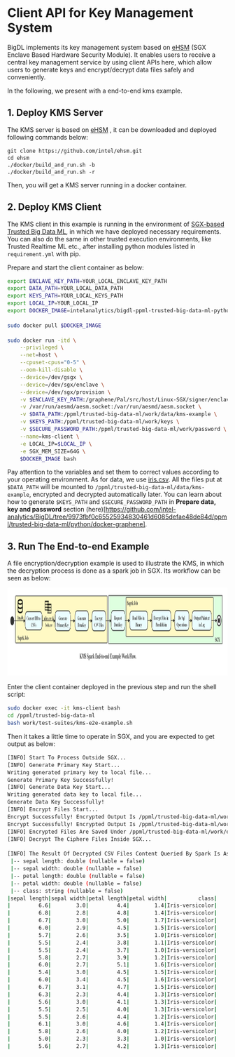 # Client API for Key Management System

BigDL implements its key management system based on [eHSM](https://github.com/intel/ehsm/) (SGX Enclave Based Hardware Security Module). It enables users to receive a central key management service by using client APIs here, which allow users to generate keys and encrypt/decrypt data files safely and conveniently.

In the following, we present with a end-to-end  kms example.

## 1. Deploy KMS Server

The KMS server is based on [eHSM](https://github.com/intel/ehsm/) , it can be downloaded and deployed following commands below:

```
git clone https://github.com/intel/ehsm.git 
cd ehsm
./docker/build_and_run.sh -b
./docker/build_and_run.sh -r
```

Then, you will get a KMS server running in a docker container.

## 2. Deploy KMS Client

The KMS client in this example is running in the environment of [SGX-based Trusted Big Data ML](https://github.com/intel-analytics/BigDL/tree/branch-2.0/ppml/trusted-big-data-ml/python/docker-graphene), in which we have deployed necessary requirements. You can also do the same in other trusted execution environments, like Trusted Realtime ML etc., after installing python modules listed in `requirement.yml` with pip. 

Prepare and start the client container as below:

```bash
export ENCLAVE_KEY_PATH=YOUR_LOCAL_ENCLAVE_KEY_PATH
export DATA_PATH=YOUR_LOCAL_DATA_PATH
export KEYS_PATH=YOUR_LOCAL_KEYS_PATH
export LOCAL_IP=YOUR_LOCAL_IP
export DOCKER_IMAGE=intelanalytics/bigdl-ppml-trusted-big-data-ml-python-graphene:0.14.0-SNAPSHOT

sudo docker pull $DOCKER_IMAGE

sudo docker run -itd \
    --privileged \
    --net=host \
    --cpuset-cpus="0-5" \
    --oom-kill-disable \
    --device=/dev/gsgx \
    --device=/dev/sgx/enclave \
    --device=/dev/sgx/provision \
    -v $ENCLAVE_KEY_PATH:/graphene/Pal/src/host/Linux-SGX/signer/enclave-key.pem \
    -v /var/run/aesmd/aesm.socket:/var/run/aesmd/aesm.socket \
    -v $DATA_PATH:/ppml/trusted-big-data-ml/work/data/kms-example \
    -v $KEYS_PATH:/ppml/trusted-big-data-ml/work/keys \
    -v $SECURE_PASSWORD_PATH:/ppml/trusted-big-data-ml/work/password \
    --name=kms-client \
    -e LOCAL_IP=$LOCAL_IP \
    -e SGX_MEM_SIZE=64G \
    $DOCKER_IMAGE bash
```

Pay attention to the variables and set them to correct values according to your operating environment. As for data, we use [iris.csv](https://www.kaggle.com/saurabh00007/iriscsv). All the files put at `$DATA_PATH` will be mounted to `/ppml/trusted-big-data-ml/data/kms-example`, encrypted and decrypted automatically later. You can learn about how to generate `$KEYS_PATH` and `$SECURE_PASSWORD_PATH` in **Prepare data, key and password** section (here)[https://github.com/intel-analytics/BigDL/tree/9973fbf0c65525934830461d6085defae48de84d/ppml/trusted-big-data-ml/python/docker-graphene].
## 3. Run The End-to-end Example

A file encryption/decryption example is used to illustrate the KMS, in which the decryption process is done as a spark job in SGX. Its workflow can be seen as below:

<div align="center">
<p align="center"> <img src="../../docs/readthedocs/image/KMS_End-to-end_Example_Flow_Chart.png" height="200px"><br></p>
</div>



Enter the client container deployed in the previous step and run the shell script:

```bash
sudo docker exec -it kms-client bash
cd /ppml/trusted-big-data-ml
bash work/test-suites/kms-e2e-example.sh
```

Then it takes a little time to operate in SGX, and you are expected to get output as below:

```bash
[INFO] Start To Process Outside SGX...
[INFO] Generate Primary Key Start...
Writing generated primary key to local file...
Generate Primary Key Successfully!
[INFO] Generate Data Key Start...
Writing generated data key to local file...
Generate Data Key Successfully!
[INFO] Encrypt Files Start...
Encrypt Successfully! Encrypted Output Is /ppml/trusted-big-data-ml/work/encrypted_output/iris_2.csv.encrypted
Encrypt Successfully! Encrypted Output Is /ppml/trusted-big-data-ml/work/encrypted_output/iris_1.csv.encrypted
[INFO] Encrypted Files Are Saved Under /ppml/trusted-big-data-ml/work/encrypted_output.
[INFO] Decrypt The Ciphere Files Inside SGX...

[INFO] The Result Of Decrypted CSV Files Content Queried By Spark Is As Below:
 |-- sepal length: double (nullable = false)
 |-- sepal width: double (nullable = false)
 |-- petal length: double (nullable = false)
 |-- petal width: double (nullable = false)
 |-- class: string (nullable = false)
|sepal length|sepal width|petal length|petal width|          class|
|         6.6|        3.0|         4.4|        1.4|Iris-versicolor|
|         6.8|        2.8|         4.8|        1.4|Iris-versicolor|
|         6.7|        3.0|         5.0|        1.7|Iris-versicolor|
|         6.0|        2.9|         4.5|        1.5|Iris-versicolor|
|         5.7|        2.6|         3.5|        1.0|Iris-versicolor|
|         5.5|        2.4|         3.8|        1.1|Iris-versicolor|
|         5.5|        2.4|         3.7|        1.0|Iris-versicolor|
|         5.8|        2.7|         3.9|        1.2|Iris-versicolor|
|         6.0|        2.7|         5.1|        1.6|Iris-versicolor|
|         5.4|        3.0|         4.5|        1.5|Iris-versicolor|
|         6.0|        3.4|         4.5|        1.6|Iris-versicolor|
|         6.7|        3.1|         4.7|        1.5|Iris-versicolor|
|         6.3|        2.3|         4.4|        1.3|Iris-versicolor|
|         5.6|        3.0|         4.1|        1.3|Iris-versicolor|
|         5.5|        2.5|         4.0|        1.3|Iris-versicolor|
|         5.5|        2.6|         4.4|        1.2|Iris-versicolor|
|         6.1|        3.0|         4.6|        1.4|Iris-versicolor|
|         5.8|        2.6|         4.0|        1.2|Iris-versicolor|
|         5.0|        2.3|         3.3|        1.0|Iris-versicolor|
|         5.6|        2.7|         4.2|        1.3|Iris-versicolor|
```

